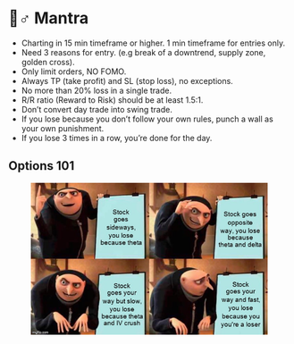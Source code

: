 # 🧘♂ Mantra

* Charting in 15 min timeframe or higher. 1 min timeframe for entries only.
* Need 3 reasons for entry. (e.g break of a downtrend, supply zone, golden cross).
* Only limit orders, NO FOMO.
* Always TP (take profit) and SL (stop loss), no exceptions.
* No more than 20% loss in a single trade.
* R/R ratio (Reward to Risk) should be at least 1.5:1.
* Don’t convert day trade into swing trade.
* If you lose because you don’t follow your own rules, punch a wall as your own punishment.
* If you lose 3 times in a row, you’re done for the day.



## Options 101

<figure><img src=".gitbook/assets/image (25).png" alt=""><figcaption></figcaption></figure>

